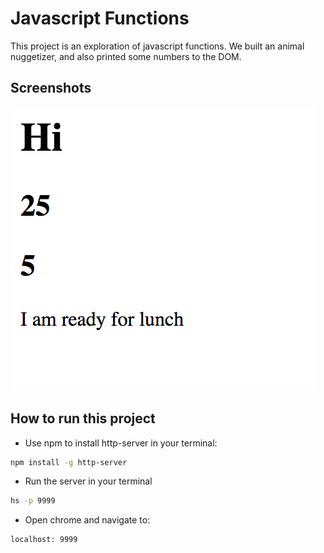 # Javascript Functions

This project is an exploration of javascript functions. We built an animal nuggetizer, and also printed some numbers to the DOM. 

## Screenshots
![main screen shot](./screenshots/sn.png)

## How to run this project
* Use npm to install http-server in your terminal:
```sh
npm install -g http-server
```
* Run the server in your terminal
```sh
hs -p 9999
```
* Open chrome and navigate to:
```
localhost: 9999
```
